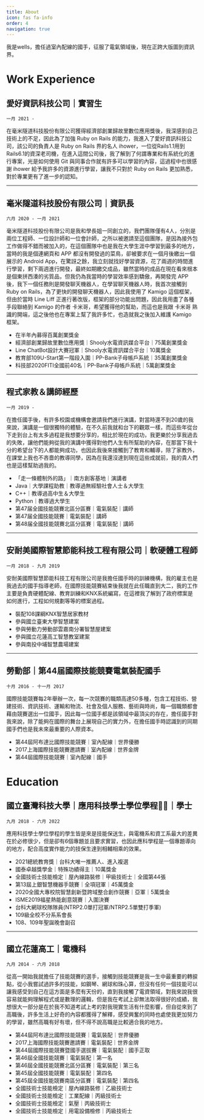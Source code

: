 ```yaml
---
title: About
icon: fas fa-info
order: 4
navigation: true
---
```

我是wells，擔任過室內配線的國手，征服了電氣領域後，現在正跨大版圖到資訊界。

# Work Experience
## 愛好資訊科技公司｜實習生
`一月 2021 -`

在毫米隧道科技股份有限公司獲得經濟部創業歸故里數位應用獎後，我深感到自己技術上的不足，因此為了加強 Ruby on Rails 的能力，我進入了愛好資訊科技公司，該公司的負責人是 Ruby on Rails 界的名人 ihower，一位從Rails1.1用到Rails6.1的資深老司機，在進入這間公司後，我了解到了何謂專業和有系統化的進行專案，光是如何使用 Git 與同事合作就有許多可以學習的內容，這過程中也很感謝 ihower 給予我許多的資源進行學習，讓我不只對於 Ruby on Rails 更加熟悉，對於專業更有了進一步的認知。

---

## 毫米隧道科技股份有限公司｜資訊長
`六月 2020 - 一月 2021`

毫米隧道科技股份有限公司是我和學長姐一同創立的，我們團隊僅有4人，分別是兩位工程師、一位設計師和一位會計師，之所以被邀請至這個團隊，是因為接外包工作做得不錯而被加入的，在這個團隊中也是我在大學生涯中學習到最多的地方，當時的我是個連網頁和 APP 都沒有開發過的菜鳥，卻被要求在一個月後繳出一個展示的 Android App，在驚訝之餘，我立刻就找好學習資源，花了兩週的時間進行學習，剩下兩週進行開發，最終如期繳交成品，雖然當時的成品在現在看來根本是個東拼西湊的劣質品，但我仍為我當時的學習效率感到驕傲，再開發完 APP 後，我下一個任務則是開發聊天機器人，在學習聊天機器人時，我首次接觸到 Ruby on Rails，為了更快的開發聊天機器人，因此我使用了 Kamigo 這個框架，但由於當時 Line Liff 正進行著改版，框架的部分功能出問題，因此我用盡了各種手段聯絡到 Kamigo 的作者 卡米哥，希望獲得他的幫助，而這也是我跟 卡米哥 熟識的開端，這之後他也在專案上幫了我許多忙，也造就我之後加入維護 Kamigo 框架。

- 在半年內募得百萬創業獎金
- 經濟部創業歸故里數位應用獎｜Shooly水電資訊媒合平台｜75萬創業獎金
- Line ChatBot設計大賽冠軍｜Shooly水電資訊媒合平台｜10萬獎金
- 教育部109U-Start第一階段入圍｜PP-Bank子母帳戶系統｜35萬創業獎金
- 科技部2020FITI全國前40名｜PP-Bank子母帳戶系統｜5萬創業獎金

---

## 程式家教＆講師經歷
`一月 2019 - `

在擔任國手後，有許多校園或機構會邀請我們進行演講，對當時還不到20歲的我來說，演講是一個很獨特的體驗，在不久前我就和台下的觀眾一樣，而這些年從台下走到台上有太多過程是我想要分享的，相比於現在的成功，我更樂於分享我過去的失敗，讓他們能夠從我的演講中獲得對他們人生有所幫助的內容，在那當下我十分的希望台下的人都能夠成功，也因此我後來接觸到了教育和輔導，除了家教外，在課堂上我也不吝嗇的教導同學，因為在我還沒達到現在這些成就前，我的貴人們也是這樣幫助過我的。

- 「走一條體制外的路」｜南方創客基地｜演講者
- Java｜大學課程助教｜教導過無經驗社會人士＆大學生
- C++｜教導過高中生＆大學生
- Python｜教導過大學生
- 第47届全國技能競賽北區分區賽｜電氣裝配｜講師
- 第47届全國技能競賽｜電氣裝配｜講師
- 第48届全國技能競賽北區分區賽｜電氣裝配｜講師

---

## 安耐美國際智慧節能科技工程有限公司｜軟硬體工程師
`一月 2018 - 九月 2019`

安耐美國際智慧節能科技工程有限公司是我擔任國手時的訓練機構，我的雇主也是我過去的國手指導老師，在國際技能競賽結束後我就在此任職直到大二，我的工作主要是負責硬體配線、教育訓練和KNX系統編寫，在這裡我了解到了政府標案是如何進行，工程如何規劃等等的標案過程。

- 裝配108課綱KNX智慧居家教材
- 參與國立臺東大學智慧建案
- 參與勞動力勞動部雲嘉南分署智慧屋建案
- 參與國立花蓮高工智慧教室建案
- 參與南投中埔智慧農場建案

---

## 勞動部｜第44届國際技能競賽電氣裝配國手
`十月 2016 - 十一月 2017`

國際技能競賽每2年舉辦一次，每一次競賽的職類高達50多種，包含工程技術、營建技術、資訊技術、運輸和物流、社會及個人服務、藝術與時尚，每一個職類都會藉由競賽選出一位國手，因此每一位國手都是該領域中最頂尖的存在，擔任國手對我來說，除了能夠在國際的舞台上展現自己的實力外，在擔任國手時認識到的同期國手們也是我未來最重要的人際資本。

- 第44屆阿布達比國際技能競賽｜室內配線｜世界優勝
- 2017上海國際技能競賽邀請賽｜室內配線｜世界金牌
- 第44屆國際技能競賽｜室內配線｜國手

# Education
## 國立臺灣科技大學｜應用科技學士學位學程｜學士
`九月 2018 - 六月 2022`

應用科技學士學位學程的學生皆是來是技能保送生，與電機系和資工系最大的差異在於必修很少，但是卻有6個專題並且要求實習，也因此應科學程是一個專題導向的地方，配合高度實作能力的技保生達到相輔相乘的效果。

- 2021總統教育獎｜台科大唯一推薦人、進入複選
- 國泰卓越獎學金｜特殊功績得主｜10萬獎金
- 全國技術士技能檢定｜屋內線路裝修｜甲級技術士｜全國第44張
- 第13屆上銀智慧機器手競賽｜全項冠軍｜45萬獎金
- 2020全國大專校院智慧創新暨跨域整合創作競賽｜亞軍｜5萬獎金
- ISME2019福星熱能創意競賽｜入圍決賽
- 台科大網球校隊隊員(NTRP2.0單打冠軍/NTRP2.5單雙打季軍)
- 109級全校不分系系會長
- 108、109年聖誕晚會副召

---

## 國立花蓮高工｜電機科
`九月 2014 - 六月 2018`

從高一開始我就擔任了技能競賽的選手，接觸到技能競賽是我一生中最重要的轉捩點，從小我嘗試過許多的技能，如鋼琴、網球和珠心算，但沒有任何一個技能可以讓我感受到自己在這方面是多麼有天份的，直到我接觸了電資領域，對我來說我很容易就能夠理解程式或是數理的邏輯，但是我在考試上卻無法取得很好的成績，我想很大一部分是在於我不知道考試上考的對我現實生活有什麼影響，但自從來到了高職後，許多生活上好奇的內容都獲得了解釋，感受興奮的同時也處使我更加努力的學習，雖然高職有好有壞，但不得不說高職是比較適合我的地方。

- 第44屆阿布達比國際技能競賽｜電氣裝配｜世界優勝
- 2017上海國際技能競賽邀請賽｜電氣裝配｜世界金牌
- 第44屆國際技能競賽暨國手選拔賽｜電氣裝配｜國手正取
- 第46屆全國技能競賽｜電氣裝配｜第一名
- 第46屆全國技能競賽北區分區賽｜電氣裝配｜第三名
- 第45屆全國技能競賽｜電氣裝配｜第四名
- 第45屆全國技能競賽南區分區賽｜電氣裝配｜第四名
- 全國技術士技能檢定｜屋內線路裝修｜乙級技術士
- 全國技術士技能檢定｜工業配線｜丙級技術士
- 全國技術士技能檢定｜氣壓｜丙級技術士
- 全國技術士技能檢定｜用電設備檢修｜丙級技術士